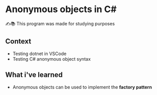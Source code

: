 # Anonymous objects in C#
✍️📚 This program was made for studying purposes

## Context
- Testing dotnet in VSCode
- Testing C# anonymous object syntax
## What i've learned
- Anonymous objects can be used to implement the **factory pattern**